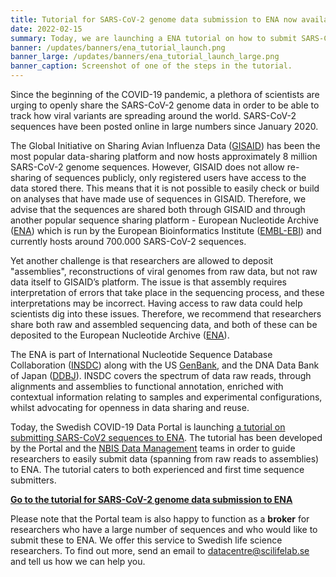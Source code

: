 ```yaml
---
title: Tutorial for SARS-CoV-2 genome data submission to ENA now available
date: 2022-02-15
summary: Today, we are launching a ENA tutorial on how to submit SARS-CoV2 sequences to the European Nucleotide Archive. The tutorial caters to both experienced and first time sequence submitters.
banner: /updates/banners/ena_tutorial_launch.png
banner_large: /updates/banners/ena_tutorial_launch_large.png
banner_caption: Screenshot of one of the steps in the tutorial.
---
```


Since the beginning of the COVID-19 pandemic, a plethora of scientists are urging to openly share the SARS-CoV-2 genome data in order to be able to track how viral variants are spreading around the world. SARS-CoV-2 sequences have been posted online in large numbers since January 2020.

The Global Initiative on Sharing Avian Influenza Data ([GISAID](https://www.gisaid.org)) has been the most popular data-sharing platform and now hosts approximately 8 million SARS-CoV-2 genome sequences.
However, GISAID does not allow re-sharing of sequences publicly, only registered users have access to the data stored there. This means that it is not possible to easily check or build on analyses that have made use of sequences in GISAID. Therefore, we advise that the sequences are shared both through GISAID and through another popular sequence sharing platform - European Nucleotide Archive ([ENA](https://www.ebi.ac.uk/ena/browser/)) which is run by the European Bioinformatics Institute ([EMBL-EBI](https://www.ebi.ac.uk/)) and currently hosts around 700.000 SARS-CoV-2 sequences.

Yet another challenge is that researchers are allowed to deposit "assemblies", reconstructions of viral genomes from raw data, but not raw data itself to GISAID’s platform. The issue is that assembly requires interpretation of errors that take place in the sequencing process, and these interpretations may be incorrect. Having access to raw data could help scientists dig into these issues. Therefore, we recommend that researchers share both raw and assembled sequencing data, and both of these can be deposited to the European Nucleotide Archive ([ENA](https://www.ebi.ac.uk/ena/browser/home)).

The ENA is part of International Nucleotide Sequence Database Collaboration ([INSDC](https://www.insdc.org)) along with the US [GenBank](https://www.ncbi.nlm.nih.gov/genbank/), and the DNA Data Bank of Japan ([DDBJ](https://www.ddbj.nig.ac.jp)). INSDC covers the spectrum of data raw reads, through alignments and assemblies to functional annotation, enriched with contextual information relating to samples and experimental configurations, whilst advocating for openness in data sharing and reuse.

Today, the Swedish COVID-19 Data Portal is launching [a tutorial on submitting SARS-CoV2 sequences to ENA](/support_services/tutorial_ena/tutorial_ena_intro/). The tutorial has been developed by the Portal and the [NBIS Data Management](https://nbis.se/) teams in order to guide researchers to easily submit data (spanning from raw reads to assemblies) to ENA. The tutorial caters to both experienced and first time sequence submitters.

[**Go to the tutorial for SARS-CoV-2 genome data submission to ENA**](/support_services/tutorial_ena/tutorial_ena_intro/)

Please note that the Portal team is also happy to function as a **broker** for researchers who have a large number of sequences and who would like to submit these to ENA. We offer this service to Swedish life science researchers. To find out more, send an email to <datacentre@scilifelab.se> and tell us how we can help you.

